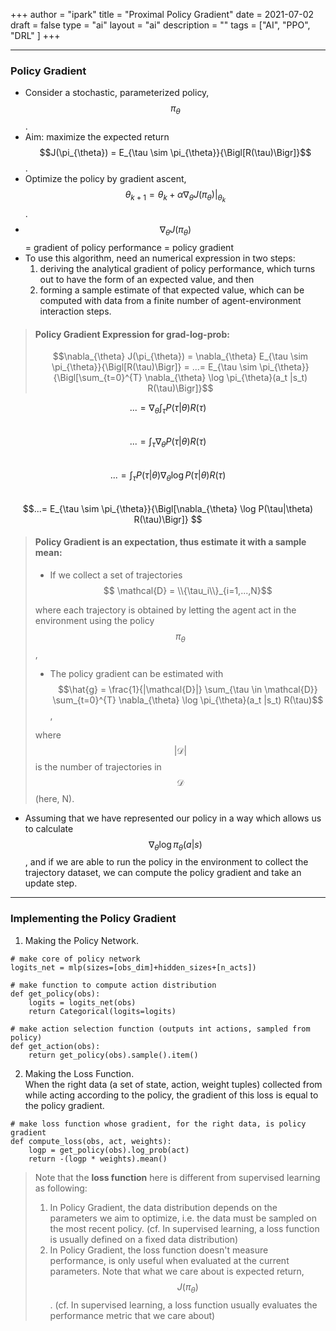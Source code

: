 +++
author = "ipark"
title = "Proximal Policy Gradient"
date =  2021-07-02
draft =  false
type = "ai"
layout = "ai"
description = ""
tags = ["AI", "PPO", "DRL"
]
+++

---

### Policy Gradient
* Consider a stochastic, parameterized policy, $$\pi_{\theta}$$. 
* Aim: maximize the expected return $$J(\pi_{\theta}) = E_{\tau \sim \pi_{\theta}}{\Bigl[R(\tau)\Bigr]}$$. 
* Optimize the policy by gradient ascent, 
$$\theta_{k+1} = \theta_k + \alpha \left. \nabla_{\theta} J(\pi_{\theta}) \right|_{\theta_k}$$.
* $$\nabla_{\theta} J(\pi_{\theta})$$ = gradient of policy performance = policy gradient 
* To use this algorithm, need an numerical expression in two steps:
    1) deriving the analytical gradient of policy performance, which turns out to have the form of an expected value, and then 
    2) forming a sample estimate of that expected value, which can be computed with data from a finite number of agent-environment interaction steps.
>#### Policy Gradient Expression for grad-log-prob:
>$$\nabla_{\theta} J(\pi_{\theta}) = \nabla_{\theta} E_{\tau \sim \pi_{\theta}}{\Bigl[R(\tau)\Bigr]}  = ...=  E_{\tau \sim \pi_{\theta}}{\Bigl[\sum_{t=0}^{T} \nabla_{\theta} \log \pi_{\theta}(a_t |s_t) R(\tau)\Bigr]}$$ 

$$...=\nabla_{\theta} \int_{\tau} P(\tau|\theta) R(\tau)  $$\
$$...= \int_{\tau} \nabla_{\theta} P(\tau|\theta) R(\tau)  $$\
$$...= \int_{\tau} P(\tau|\theta) \nabla_{\theta} \log P(\tau|\theta) R(\tau) $$\
$$...= E_{\tau \sim \pi_{\theta}}{\Bigl[\nabla_{\theta} \log P(\tau|\theta) R(\tau)\Bigr]} $$

>#### Policy Gradient is an **expectation**, thus estimate it with a sample mean: 
>* If we collect a set of trajectories $$ \mathcal{D} = \\{\tau_i\\}_{i=1,...,N}$$ 
>
> where each trajectory is obtained by letting the agent act in the environment 
> using the policy $$\pi_{\theta}$$, 
> * The policy gradient can be estimated with
> $$\hat{g} = \frac{1}{|\mathcal{D}|} \sum_{\tau \in \mathcal{D}} \sum_{t=0}^{T} \nabla_{\theta} \log \pi_{\theta}(a_t |s_t) R(\tau)$$,
>
> where $$|\mathcal{D}|$$ is the number of trajectories in $$\mathcal{D}$$ (here, N).
>

* Assuming that we have represented our policy in a way which allows us to calculate 
$$\nabla_{\theta} \log \pi_{\theta}(a|s)$$, 
and if we are able to run the policy in the environment to collect the trajectory dataset, we can compute the policy gradient and take an update step.

---

### Implementing the Policy Gradient
1. Making the Policy Network.
```
# make core of policy network
logits_net = mlp(sizes=[obs_dim]+hidden_sizes+[n_acts])

# make function to compute action distribution
def get_policy(obs):
    logits = logits_net(obs)
    return Categorical(logits=logits)

# make action selection function (outputs int actions, sampled from policy)
def get_action(obs):
    return get_policy(obs).sample().item()
```

2. Making the Loss Function.\
When the right data (a set of state, action, weight tuples) collected from  
while acting according to the policy, the gradient of this loss is equal to the policy gradient. 
```
# make loss function whose gradient, for the right data, is policy gradient
def compute_loss(obs, act, weights):
    logp = get_policy(obs).log_prob(act)
    return -(logp * weights).mean()
```

> Note that the **loss function** here is different from supervised learning as following:
>1. In Policy Gradient, the data distribution depends on the parameters we aim to optimize, i.e. the data 
must be sampled on the most recent policy. 
(cf. In supervised learning, a loss function is usually defined on a fixed data distribution)
>2. In Policy Gradient, the loss function doesn't measure performance, is only useful when evaluated 
at the current parameters.  Note that what we care about is expected return,  $$J(\pi_{\theta})$$.
(cf. In supervised learning, a loss function usually evaluates the performance metric that we care about)
